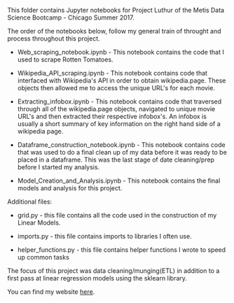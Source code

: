 This folder contains Jupyter notebooks for Project Luthur of the Metis Data Science Bootcamp - Chicago Summer 2017.

The order of the notebooks below, follow my general train of throught and process throughout this project. 

- Web_scraping_notebook.ipynb - This notebook contains the code that I used to scrape Rotten Tomatoes.

- Wikipedia_API_scraping.ipynb - This notebook contains code that interfaced with Wikipedia's API in order to obtain wikipedia.page. These objects then allowed me to access the unique URL's for each movie.

- Extracting_infobox.ipynb - This notebook contains code that traversed through all of the wikipedia.page objects, navigated to unique movie URL's and then extracted their respective infobox's. An infobox is usually a short summary of key information on the right hand side of a wikipedia page.

- Dataframe_construction_notebook.ipynb - This notebook contains code that was used to do a final clean up of my data before it was ready to be placed in a dataframe. This was the last stage of date cleaning/prep before I started my analysis.

- Model_Creation_and_Analysis.ipynb - This notebook contains the final models and analysis for this project.

Additional files:

- grid.py - this file contains all the code used in the construction of my Linear Models.

- imports.py - this file contains imports to libraries I often use.

- helper_functions.py - this file contains helper functions I wrote to speed up common tasks

The focus of this project was data cleaning/munging(ETL) in addition to a first pass at linear regression models using the sklearn library.

You can find my website [here](https://www.ibrahimgabr.com "Ibrahim Gabr").
